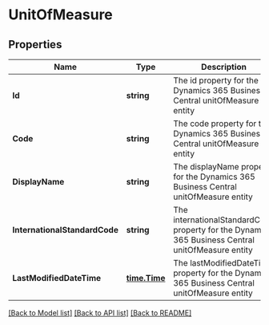 # UnitOfMeasure

## Properties
Name | Type | Description | Notes
------------ | ------------- | ------------- | -------------
**Id** | **string** | The id property for the Dynamics 365 Business Central unitOfMeasure entity | [optional] [default to null]
**Code** | **string** | The code property for the Dynamics 365 Business Central unitOfMeasure entity | [optional] [default to null]
**DisplayName** | **string** | The displayName property for the Dynamics 365 Business Central unitOfMeasure entity | [optional] [default to null]
**InternationalStandardCode** | **string** | The internationalStandardCode property for the Dynamics 365 Business Central unitOfMeasure entity | [optional] [default to null]
**LastModifiedDateTime** | [**time.Time**](time.Time.md) | The lastModifiedDateTime property for the Dynamics 365 Business Central unitOfMeasure entity | [optional] [default to null]

[[Back to Model list]](../README.md#documentation-for-models) [[Back to API list]](../README.md#documentation-for-api-endpoints) [[Back to README]](../README.md)


